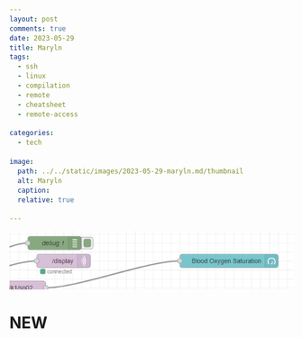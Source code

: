 ```yaml
---
layout: post
comments: true
date: 2023-05-29
title: Maryln 
tags:
  - ssh
  - linux
  - compilation
  - remote
  - cheatsheet
  - remote-access
 
categories:
  - tech

image: 
  path: ../../static/images/2023-05-29-maryln.md/thumbnail
  alt: Maryln
  caption: 
  relative: true
				
---
```

![thumbnail](../../static/images/2023-05-29-maryln.md/thumbnail)


# NEW

